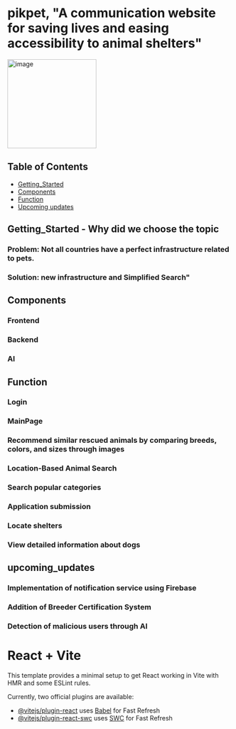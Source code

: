 # pikpet, "A communication website for saving lives and easing accessibility to animal shelters"
<img width="200" alt="image" src="https://velog.velcdn.com/images/yooonwodyd/post/0c3dce86-1598-42fa-a099-4a795e75a08b/image.png">


## Table of Contents

- [Getting_Started](#getting_started)
- [Components](#components)
- [Function](#main_function)
- [Upcoming updates](#upcoming_updates)


## Getting_Started - Why did we choose the topic
### Problem: Not all countries have a perfect infrastructure related to pets.
### Solution: new infrastructure and Simplified Search"

## Components
### Frontend
### Backend
### AI


## Function
### Login
### MainPage
### Recommend similar rescued animals by comparing breeds, colors, and sizes through images
### Location-Based Animal Search
### Search popular categories
### Application submission
### Locate shelters
### View detailed information about dogs


## upcoming_updates
### Implementation of notification service using Firebase
### Addition of Breeder Certification System
### Detection of malicious users through AI







## 
# React + Vite

This template provides a minimal setup to get React working in Vite with HMR and some ESLint rules.

Currently, two official plugins are available:

- [@vitejs/plugin-react](https://github.com/vitejs/vite-plugin-react/blob/main/packages/plugin-react/README.md) uses [Babel](https://babeljs.io/) for Fast Refresh
- [@vitejs/plugin-react-swc](https://github.com/vitejs/vite-plugin-react-swc) uses [SWC](https://swc.rs/) for Fast Refresh
